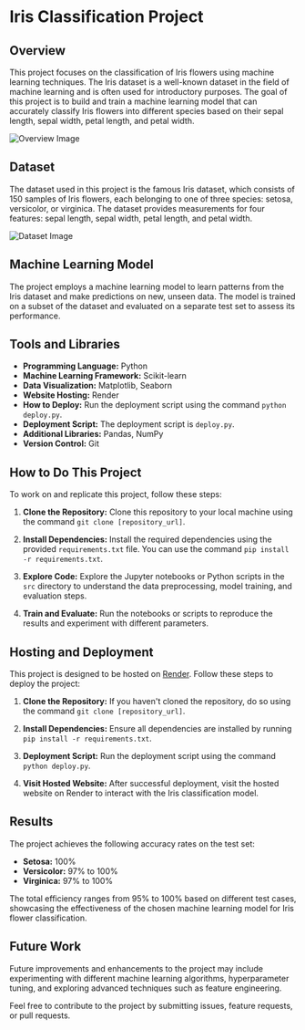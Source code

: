 # Iris Classification Project

## Overview

This project focuses on the classification of Iris flowers using machine learning techniques. The Iris dataset is a well-known dataset in the field of machine learning and is often used for introductory purposes. The goal of this project is to build and train a machine learning model that can accurately classify Iris flowers into different species based on their sepal length, sepal width, petal length, and petal width.

![Overview Image](insert_image_url_here)

## Dataset

The dataset used in this project is the famous Iris dataset, which consists of 150 samples of Iris flowers, each belonging to one of three species: setosa, versicolor, or virginica. The dataset provides measurements for four features: sepal length, sepal width, petal length, and petal width.

![Dataset Image](insert_image_url_here)

## Machine Learning Model

The project employs a machine learning model to learn patterns from the Iris dataset and make predictions on new, unseen data. The model is trained on a subset of the dataset and evaluated on a separate test set to assess its performance.

## Tools and Libraries

- **Programming Language:** Python
- **Machine Learning Framework:** Scikit-learn
- **Data Visualization:** Matplotlib, Seaborn
- **Website Hosting:** Render
- **How to Deploy:** Run the deployment script using the command `python deploy.py`.
- **Deployment Script:** The deployment script is `deploy.py`.
- **Additional Libraries:** Pandas, NumPy
- **Version Control:** Git

## How to Do This Project

To work on and replicate this project, follow these steps:

1. **Clone the Repository:** Clone this repository to your local machine using the command `git clone [repository_url]`.

2. **Install Dependencies:** Install the required dependencies using the provided `requirements.txt` file. You can use the command `pip install -r requirements.txt`.

3. **Explore Code:** Explore the Jupyter notebooks or Python scripts in the `src` directory to understand the data preprocessing, model training, and evaluation steps.

4. **Train and Evaluate:** Run the notebooks or scripts to reproduce the results and experiment with different parameters.

## Hosting and Deployment

This project is designed to be hosted on [Render](https://render.com/). Follow these steps to deploy the project:

1. **Clone the Repository:** If you haven't cloned the repository, do so using the command `git clone [repository_url]`.

2. **Install Dependencies:** Ensure all dependencies are installed by running `pip install -r requirements.txt`.

3. **Deployment Script:** Run the deployment script using the command `python deploy.py`.

4. **Visit Hosted Website:** After successful deployment, visit the hosted website on Render to interact with the Iris classification model.

## Results

The project achieves the following accuracy rates on the test set:

- **Setosa:** 100%
- **Versicolor:** 97% to 100%
- **Virginica:** 97% to 100%

The total efficiency ranges from 95% to 100% based on different test cases, showcasing the effectiveness of the chosen machine learning model for Iris flower classification.

## Future Work

Future improvements and enhancements to the project may include experimenting with different machine learning algorithms, hyperparameter tuning, and exploring advanced techniques such as feature engineering.

Feel free to contribute to the project by submitting issues, feature requests, or pull requests.
